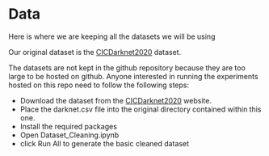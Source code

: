 # Data

Here is where we are keeping all the datasets we will be using

Our original dataset is the [CICDarknet2020](https://www.unb.ca/cic/datasets/darknet2020.html) dataset.

The datasets are not kept in the github repository because they are too large to be hosted on github.
Anyone interested in running the experiments hosted on this repo need to follow the following steps:
 * Download the dataset from the [CICDarknet2020](https://www.unb.ca/cic/datasets/darknet2020.html) website.
 * Place the darknet.csv file into the original directory contained within this one.
 * Install the required packages
 * Open Dataset_Cleaning.ipynb
 * click Run All to generate the basic cleaned dataset
  